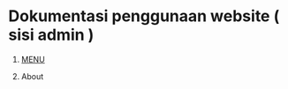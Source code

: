 # Dokumentasi penggunaan website ( sisi admin )

1. [MENU](https://github.com/it-bpvpsurakarta/doc-mainsite/wiki/Menu)

2.  About
